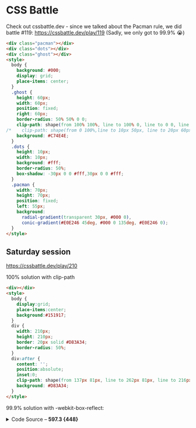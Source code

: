# CSS Battle

Check out cssbattle.dev - since we talked about the Pacman rule, we did battle #119: https://cssbattle.dev/play/119
(Sadly, we only got to 99.9% 😭)

```html
<div class="pacman"></div>
<div class="dots"></div>
<div class="ghost"></div>
<style>
  body {
    background: #000;
    display: grid;
    place-items: center;
  }
  .ghost {
    height: 60px;
    width: 60px;
    position: fixed;
    right: 60px;
    border-radius: 50% 50% 0 0;
    clip-path: shape(from 100% 100%, line to 100% 0, line to 0 0, line to 0 60px,line to 10px 50px,line to 20px 60px,line to 30px 50px,line to 40px 60px,line to 50px 50px);
/*    clip-path: shape(from 0 100%,line to 10px 50px, line to 20px 60px, line to 30px 50px, line to 40px 60px, line to 50px 50px, line to 60px 60px);*/
    background: #C74E4E;
  }
  .dots {
    height: 10px;
    width: 10px;
    background: #fff;
    border-radius: 50%;
    box-shadow: -30px 0 0 #fff,30px 0 0 #fff;
  }
  .pacman {
    width: 70px;
    height: 70px;
    position: fixed;
    left: 55px;
    background:
      radial-gradient(transparent 30px, #000 0),
      conic-gradient(#E0E246 45deg, #000 0 135deg, #E0E246 0);
  }
</style>
```


## Saturday session

https://cssbattle.dev/play/210

100% solution with clip-path

```html
<div></div>
<style>
  body {
    display:grid;
    place-items:center;
    background:#151917;
  }
  div {
    width: 210px;
    height: 210px;
    border: 20px solid #D83A34;
    border-radius: 50%;
  }
  div:after {
    content: '';
    position:absolute;
    inset:0;
    clip-path: shape(from 137px 81px, line to 262px 81px, line to 216px 50%, line to 262px 219px, line to 137px 219px, line to 183px 50%);
    background: #D83A34;
  }
</style>
```

99.9% solution with -webkit-box-reflect:

<details>
<summary>Code Source – <strong>597.3 {448}</strong></summary>
<!-- have to be followed by an empty line! -->

```html
<div><p></p></div>
<style>
  body {
    display:grid;
    place-items:center;
    background:#151917;
  }
  div {
    width: 210px;
    height: 210px;
    border: 20px solid #D83A34;
    border-radius: 50%;
    display: grid;
    place-items: center;
  }
  p {
    position: absolute;
    top: 65px;
    border: 63.3px solid transparent;
    border-top: 94.5px solid #D83A34;
    border-bottom: 0;
    -webkit-box-reflect: below -50px;
  }
</style>
```

</details>

